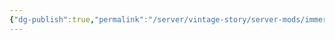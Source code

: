 ```yaml
---
{"dg-publish":true,"permalink":"/server/vintage-story/server-mods/immersive-cartography/","tags":["vs-up-to-date"]}
---
```


